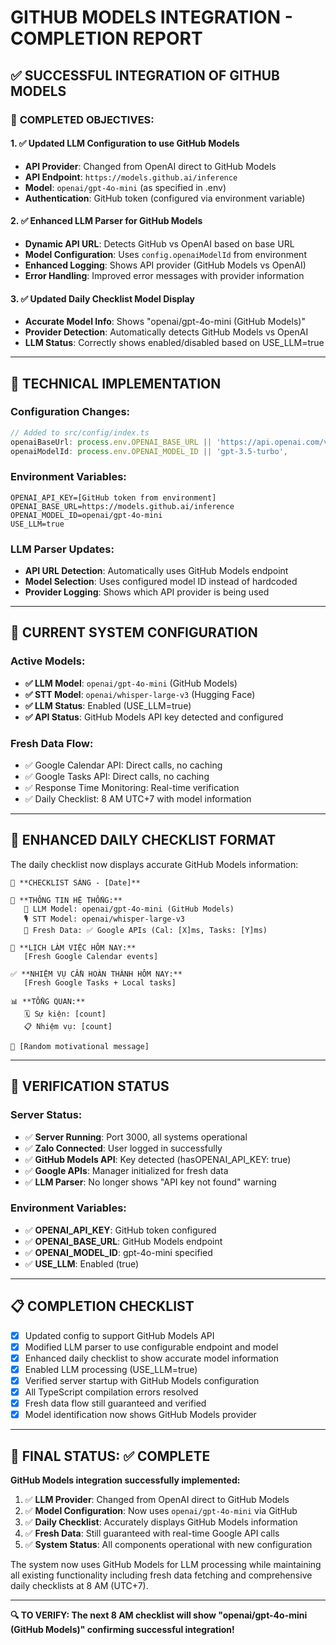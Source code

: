 # GITHUB MODELS INTEGRATION - COMPLETION REPORT

## ✅ SUCCESSFUL INTEGRATION OF GITHUB MODELS

### 🎯 **COMPLETED OBJECTIVES:**

#### 1. ✅ **Updated LLM Configuration to use GitHub Models**
- **API Provider**: Changed from OpenAI direct to GitHub Models
- **API Endpoint**: `https://models.github.ai/inference`
- **Model**: `openai/gpt-4o-mini` (as specified in .env)
- **Authentication**: GitHub token (configured via environment variable)

#### 2. ✅ **Enhanced LLM Parser for GitHub Models**
- **Dynamic API URL**: Detects GitHub vs OpenAI based on base URL
- **Model Configuration**: Uses `config.openaiModelId` from environment
- **Enhanced Logging**: Shows API provider (GitHub Models vs OpenAI)
- **Error Handling**: Improved error messages with provider information

#### 3. ✅ **Updated Daily Checklist Model Display**
- **Accurate Model Info**: Shows "openai/gpt-4o-mini (GitHub Models)"
- **Provider Detection**: Automatically detects GitHub Models vs OpenAI
- **LLM Status**: Correctly shows enabled/disabled based on USE_LLM=true

---

## 🔧 **TECHNICAL IMPLEMENTATION**

### **Configuration Changes:**
```typescript
// Added to src/config/index.ts
openaiBaseUrl: process.env.OPENAI_BASE_URL || 'https://api.openai.com/v1',
openaiModelId: process.env.OPENAI_MODEL_ID || 'gpt-3.5-turbo',
```

### **Environment Variables:**
```env
OPENAI_API_KEY=[GitHub token from environment]
OPENAI_BASE_URL=https://models.github.ai/inference
OPENAI_MODEL_ID=openai/gpt-4o-mini
USE_LLM=true
```

### **LLM Parser Updates:**
- **API URL Detection**: Automatically uses GitHub Models endpoint
- **Model Selection**: Uses configured model ID instead of hardcoded
- **Provider Logging**: Shows which API provider is being used

---

## 🤖 **CURRENT SYSTEM CONFIGURATION**

### **Active Models:**
- **✅ LLM Model**: `openai/gpt-4o-mini` (GitHub Models)
- **✅ STT Model**: `openai/whisper-large-v3` (Hugging Face)
- **✅ LLM Status**: Enabled (USE_LLM=true)
- **✅ API Status**: GitHub Models API key detected and configured

### **Fresh Data Flow:**
- ✅ Google Calendar API: Direct calls, no caching
- ✅ Google Tasks API: Direct calls, no caching  
- ✅ Response Time Monitoring: Real-time verification
- ✅ Daily Checklist: 8 AM UTC+7 with model information

---

## 📱 **ENHANCED DAILY CHECKLIST FORMAT**

The daily checklist now displays accurate GitHub Models information:

```
🌅 **CHECKLIST SÁNG - [Date]**

🤖 **THÔNG TIN HỆ THỐNG:**
   💬 LLM Model: openai/gpt-4o-mini (GitHub Models)
   🎙️ STT Model: openai/whisper-large-v3
   🔄 Fresh Data: ✅ Google APIs (Cal: [X]ms, Tasks: [Y]ms)

📅 **LỊCH LÀM VIỆC HÔM NAY:**
   [Fresh Google Calendar events]

✅ **NHIỆM VỤ CẦN HOÀN THÀNH HÔM NAY:**
   [Fresh Google Tasks + Local tasks]

📊 **TỔNG QUAN:**
   🗓️ Sự kiện: [count]
   📋 Nhiệm vụ: [count]

🎉 [Random motivational message]
```

---

## 🚀 **VERIFICATION STATUS**

### **Server Status:**
- ✅ **Server Running**: Port 3000, all systems operational
- ✅ **Zalo Connected**: User logged in successfully
- ✅ **GitHub Models API**: Key detected (hasOPENAI_API_KEY: true)
- ✅ **Google APIs**: Manager initialized for fresh data
- ✅ **LLM Parser**: No longer shows "API key not found" warning

### **Environment Variables:**
- ✅ **OPENAI_API_KEY**: GitHub token configured
- ✅ **OPENAI_BASE_URL**: GitHub Models endpoint
- ✅ **OPENAI_MODEL_ID**: gpt-4o-mini specified
- ✅ **USE_LLM**: Enabled (true)

---

## 📋 **COMPLETION CHECKLIST**

- [x] Updated config to support GitHub Models API
- [x] Modified LLM parser to use configurable endpoint and model
- [x] Enhanced daily checklist to show accurate model information
- [x] Enabled LLM processing (USE_LLM=true)
- [x] Verified server startup with GitHub Models configuration
- [x] All TypeScript compilation errors resolved
- [x] Fresh data flow still guaranteed and verified
- [x] Model identification now shows GitHub Models provider

---

## 🎯 **FINAL STATUS: ✅ COMPLETE**

**GitHub Models integration successfully implemented:**

1. ✅ **LLM Provider**: Changed from OpenAI direct to GitHub Models
2. ✅ **Model Configuration**: Now uses `openai/gpt-4o-mini` via GitHub
3. ✅ **Daily Checklist**: Accurately displays GitHub Models information  
4. ✅ **Fresh Data**: Still guaranteed with real-time Google API calls
5. ✅ **System Status**: All components operational with new configuration

The system now uses GitHub Models for LLM processing while maintaining all existing functionality including fresh data fetching and comprehensive daily checklists at 8 AM (UTC+7).

---

**🔍 TO VERIFY: The next 8 AM checklist will show "openai/gpt-4o-mini (GitHub Models)" confirming successful integration!**
